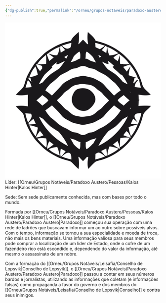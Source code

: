 ```yaml
---
{"dg-publish":true,"permalink":"/orneu/grupos-notaveis/paradoxo-austero/paradoxo-austero/","tags":["grupos_notáveis"]}
---
```


![Paradoxo Austero.png|center|500](/img/user/Orneu/Imagens/Paradoxo%20Austero.png)
Líder: [[Orneu/Grupos Notáveis/Paradoxo Austero/Pessoas/Kalos Hinter\|Kalos Hinter]]

Sede: Sem sede publicamente conhecida, mas com bases por todo o mundo.

Formada por [[Orneu/Grupos Notáveis/Paradoxo Austero/Pessoas/Kalos Hinter\|Kalos Hinter]], o [[Orneu/Grupos Notáveis/Paradoxo Austero/Paradoxo Austero\|Paradoxo]] começou sua operação com uma rede de ladrões que buscavam informar um ao outro sobre possíveis alvos. Com o tempo, informação se tornou a sua especialidade e moeda de troca, não mais os bens materiais. Uma informação valiosa para seus membros pode comprar a localização de um líder de Estado, onde o cofre de um fazendeiro rico está escondido e, dependendo do valor da informação, até mesmo o assassinato de um nobre.



Com a formação do [[Orneu/Grupos Notáveis/Leisafia/Conselho de Lopsvik\|Conselho de Lopsvik]], o [[Orneu/Grupos Notáveis/Paradoxo Austero/Paradoxo Austero\|Paradoxo]] passou a contar em seus números bardos e jornalistas, utilizando as informações que coletam (e informações falsas) como propaganda a favor do governo e dos membros do [[Orneu/Grupos Notáveis/Leisafia/Conselho de Lopsvik\|Conselho]] e contra seus inimigos. 